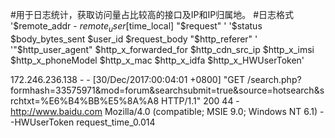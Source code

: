 #用于日志统计，获取访问量占比较高的接口及IP和IP归属地。
#日志格式
'$remote_addr - $remote_user [$time_local] "$request" '
'$status $body_bytes_sent  $user_id $request_body  "$http_referer" '
'"$http_user_agent" $http_x_forwarded_for $http_cdn_src_ip $http_x_imsi $http_x_phoneModel  $http_x_mac $http_x_idfa $http_x_HWUserToken'

172.246.236.138 - - [30/Dec/2017:00:04:01 +0800] "GET /search.php?formhash=33575971&mod=forum&searchsubmit=true&source=hotsearch&srchtxt=%E6%B4%BB%E5%8A%A8 HTTP/1.1" 200 44  - http://www.baidu.com Mozilla/4.0 (compatible; MSIE 9.0; Windows NT 6.1) --HWUserToken request_time_0.014
